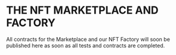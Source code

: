 # THE NFT MARKETPLACE AND FACTORY

<p>All contracts for the Marketplace and our NFT Factory will soon be published here as soon as all tests and contracts are completed.<p>





